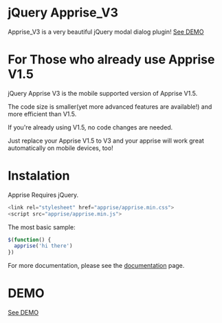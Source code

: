 # jQuery Apprise_V3

Apprise_V3 is a very beautiful jQuery modal dialog plugin! [See DEMO](https://exis9.github.io/Apprise_V3/apprise/sample.html)


# For Those who already use Apprise V1.5

jQuery Apprise V3 is the mobile supported version of Apprise V1.5.

The code size is smaller(yet more advanced features are available!) and more efficient than V1.5.

If you're already using V1.5, no code changes are needed. 

Just replace your Apprise V1.5 to V3 and your apprise will work great automatically on mobile devices, too!


# Instalation

Apprise Requires jQuery.

```js
<link rel="stylesheet" href="apprise/apprise.min.css">
<script src="apprise/apprise.min.js">
```
The most basic sample:

```js
$(function() {
  apprise('hi there')
})
```

For more documentation, please see the [documentation](https://exis9.github.io/Apprise_V3/apprise/sample.html) page.

# DEMO

[See DEMO](https://exis9.github.io/Apprise_V3/apprise/sample.html)

